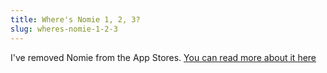 ```yaml
---
title: Where's Nomie 1, 2, 3?
slug: wheres-nomie-1-2-3
---
```


I've removed Nomie from the App Stores. [You can read more about it here](/release/4.0/)
